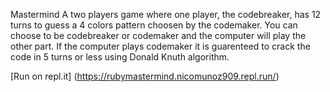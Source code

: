 Mastermind
A two players game where one player, the codebreaker, has 12 turns to guess a 4 colors pattern choosen by the codemaker.
You can choose to be codebreaker or codemaker and the computer will play the other part.
If the computer plays codemaker it is guarenteed to crack the code in 5 turns or less using Donald Knuth algorithm.

[Run on repl.it] (https://rubymastermind.nicomunoz909.repl.run/)


